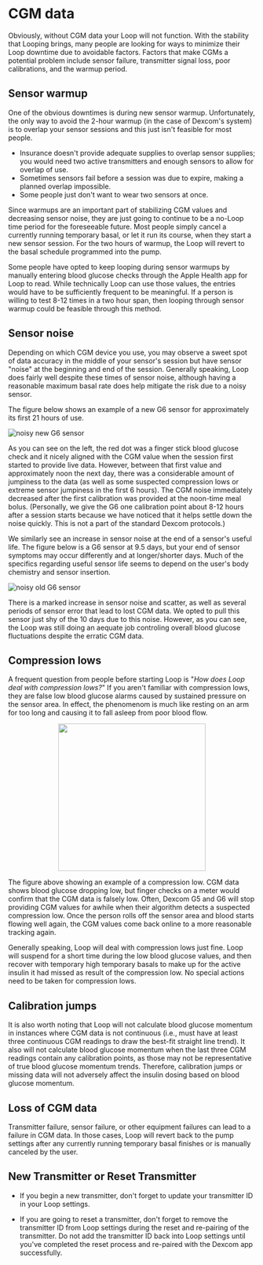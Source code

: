 # CGM data

Obviously, without CGM data your Loop will not function. With the stability that Looping brings, many people are looking for ways to minimize their Loop downtime due to avoidable factors. Factors that make CGMs a potential problem include sensor failure, transmitter signal loss, poor calibrations, and the warmup period.

## Sensor warmup
One of the obvious downtimes is during new sensor warmup. Unfortunately, the only way to avoid the 2-hour warmup (in the case of Dexcom's system) is to overlap your sensor sessions and this just isn't feasible for most people.

* Insurance doesn't provide adequate supplies to overlap sensor supplies; you would need two active transmitters and enough sensors to allow for overlap of use.
* Sometimes sensors fail before a session was due to expire, making a planned overlap impossible.
* Some people just don't want to wear two sensors at once. 

Since warmups are an important part of stabilizing CGM values and decreasing sensor noise, they are just going to continue to be a no-Loop time period for the foreseeable future. Most people simply cancel a currently running temporary basal, or let it run its course, when they start a new sensor session. For the two hours of warmup, the Loop will revert to the basal schedule programmed into the pump.

Some people have opted to keep looping during sensor warmups by manually entering blood glucose checks through the Apple Health app for Loop to read. While technically Loop can use those values, the entries would have to be sufficiently frequent to be meaningful. If a person is willing to test 8-12 times in a two hour span, then looping through sensor warmup could be feasible through this method.

## Sensor noise
Depending on which CGM device you use, you may observe a sweet spot of data accuracy in the middle of your sensor's session but have sensor "noise" at the beginning and end of the session. Generally speaking, Loop does fairly well despite these times of sensor noise, although having a reasonable maximum basal rate does help mitigate the risk due to a noisy sensor.

The figure below shows an example of a new G6 sensor for approximately its first 21 hours of use.

![noisy new G6 sensor](img/cgm_noise.jpeg)

As you can see on the left, the red dot was a finger stick blood glucose check and it nicely aligned with the CGM value when the session first started to provide live data.  However, between that first value and approximately noon the next day, there was a considerable amount of jumpiness to the data (as well as some suspected compression lows or extreme sensor jumpiness in the first 6 hours). The CGM noise immediately decreased after the first calibration was provided at the noon-time meal bolus. (Personally, we give the G6 one calibration point about 8-12 hours after a session starts because we have noticed that it helps settle down the noise quickly. This is not a part of the standard Dexcom protocols.)

We similarly see an increase in sensor noise at the end of a sensor's useful life. The figure below is a G6 sensor at 9.5 days, but your end of sensor symptoms may occur differently and at longer/shorter days. Much of the specifics regarding useful sensor life seems to depend on the user's body chemistry and sensor insertion. 

![noisy old G6 sensor](img/end_of_sensor.jpeg)

There is a marked increase in sensor noise and scatter, as well as several periods of sensor error that lead to lost CGM data. We opted to pull this sensor just shy of the 10 days due to this noise. However, as you can see, the Loop was still doing an aequate job controling overall blood glucose fluctuations despite the erratic CGM data.

## Compression lows
A frequent question from people before starting Loop is "*How does Loop deal with compression lows?*"  If you aren't familiar with compression lows, they are false low blood glucose alarms caused by sustained pressure on the sensor area. In effect, the phenomenom is much like resting on an arm for too long and causing it to fall asleep from poor blood flow.

<p align="center">
<img src="../img/compression-low.jpg" width="300">
</p>

The figure above showing an example of a compression low. CGM data shows blood glucose dropping low, but finger checks on a meter would confirm that the CGM data is falsely low. Often, Dexcom G5 and G6 will stop providing CGM values for awhile when their algorithm detects a suspected compression low. Once the person rolls off the sensor area and blood starts flowing well again, the CGM values come back online to a more reasonable tracking again. 

Generally speaking, Loop will deal with compression lows just fine. Loop will suspend for a short time during the low blood glucose values, and then recover with temporary high temporary basals to make up for the active insulin it had missed as result of the compression low. No special actions need to be taken for compression lows.

## Calibration jumps
It is also worth noting that Loop will not calculate blood glucose momentum in instances where CGM data is not continuous (i.e., must have at least three continuous CGM readings to draw the best-fit straight line trend). It also will not calculate blood glucose momentum when the last three CGM readings contain any calibration points, as those may not be representative of true blood glucose momentum trends. Therefore, calibration jumps or missing data will not adversely affect the insulin dosing based on blood glucose momentum.

## Loss of CGM data
Transmitter failure, sensor failure, or other equipment failures can lead to a failure in CGM data. In those cases, Loop will revert back to the pump settings after any currently running temporary basal finishes or is manually canceled by the user.

## New Transmitter or Reset Transmitter

* If you begin a new transmitter, don't forget to update your transmitter ID in your Loop settings.

* If you are going to reset a transmitter, don't forget to remove the transmitter ID from Loop settings during the reset and re-pairing of the transmitter. Do not add the transmitter ID back into Loop settings until you've completed the reset process and re-paired with the Dexcom app successfully.
